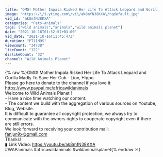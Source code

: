 ```yaml
---
title: "OMG! Mother Impala Risked Her Life To Attack Leopard and Gorilla Madly To Save Her Cub - Lion, Hippo"
image: "https:\/\/i.ytimg.com\/vi\/ak8mfN38KXA\/hqdefault.jpg"
vid_id: "ak8mfN38KXA"
categories: "Pets-Animals"
tags: ["wild animals","animals","wild animals planet"]
date: "2021-10-18T01:52:57+03:00"
vid_date: "2021-10-16T11:45:47Z"
duration: "PT11M9S"
viewcount: "34738"
likeCount: "122"
dislikeCount: "32"
channel: "Wild Animals Planet"
---
```

{% raw %}OMG! Mother Impala Risked Her Life To Attack Leopard and Gorilla Madly To Save Her Cub - Lion, Hippo.<br />Please go here to donate to the channel if you love it: <br /><a rel="nofollow" target="blank" href="https://www.paypal.me/africawildanimals">https://www.paypal.me/africawildanimals</a><br />Welcome to Wild Animals Planet ! <br />- Have a nice time watching our content.<br />- The content we build with the aggregation of various sources on Youtube, Blog, Website. <br />It is difficult to guarantee all copyright protection, we always try to communicate with the owners rights to cooperate copyright even if there are still errors. <br />We look forward to receiving your contribution mail: <br />fanjun9x@gmail.com<br />Thanks!<br />▮ Link Video: <a rel="nofollow" target="blank" href="https://youtu.be/ak8mfN38KXA">https://youtu.be/ak8mfN38KXA</a><br />#WAPanimals #africawildanimals #wildanimalsplanet{% endraw %}
